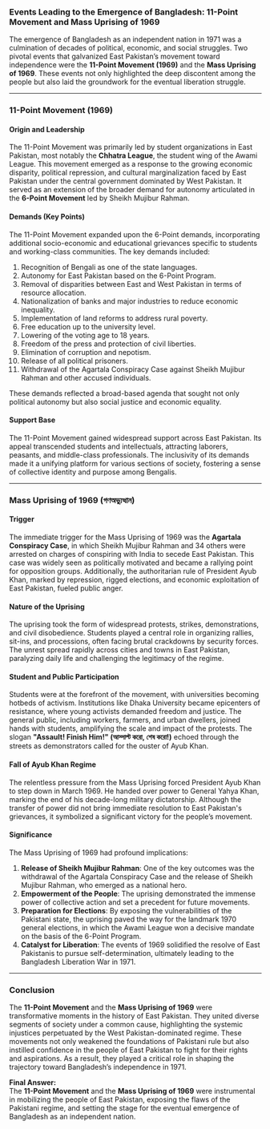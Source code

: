 ### Events Leading to the Emergence of Bangladesh: 11-Point Movement and Mass Uprising of 1969

The emergence of Bangladesh as an independent nation in 1971 was a culmination of decades of political, economic, and social struggles. Two pivotal events that galvanized East Pakistan’s movement toward independence were the **11-Point Movement (1969)** and the **Mass Uprising of 1969**. These events not only highlighted the deep discontent among the people but also laid the groundwork for the eventual liberation struggle.

---

### **11-Point Movement (1969)**

#### **Origin and Leadership**
The 11-Point Movement was primarily led by student organizations in East Pakistan, most notably the **Chhatra League**, the student wing of the Awami League. This movement emerged as a response to the growing economic disparity, political repression, and cultural marginalization faced by East Pakistan under the central government dominated by West Pakistan. It served as an extension of the broader demand for autonomy articulated in the **6-Point Movement** led by Sheikh Mujibur Rahman.

#### **Demands (Key Points)**
The 11-Point Movement expanded upon the 6-Point demands, incorporating additional socio-economic and educational grievances specific to students and working-class communities. The key demands included:
1. Recognition of Bengali as one of the state languages.
2. Autonomy for East Pakistan based on the 6-Point Program.
3. Removal of disparities between East and West Pakistan in terms of resource allocation.
4. Nationalization of banks and major industries to reduce economic inequality.
5. Implementation of land reforms to address rural poverty.
6. Free education up to the university level.
7. Lowering of the voting age to 18 years.
8. Freedom of the press and protection of civil liberties.
9. Elimination of corruption and nepotism.
10. Release of all political prisoners.
11. Withdrawal of the Agartala Conspiracy Case against Sheikh Mujibur Rahman and other accused individuals.

These demands reflected a broad-based agenda that sought not only political autonomy but also social justice and economic equality.

#### **Support Base**
The 11-Point Movement gained widespread support across East Pakistan. Its appeal transcended students and intellectuals, attracting laborers, peasants, and middle-class professionals. The inclusivity of its demands made it a unifying platform for various sections of society, fostering a sense of collective identity and purpose among Bengalis.

---

### **Mass Uprising of 1969 (গণঅভ্যুত্থান)**

#### **Trigger**
The immediate trigger for the Mass Uprising of 1969 was the **Agartala Conspiracy Case**, in which Sheikh Mujibur Rahman and 34 others were arrested on charges of conspiring with India to secede East Pakistan. This case was widely seen as politically motivated and became a rallying point for opposition groups. Additionally, the authoritarian rule of President Ayub Khan, marked by repression, rigged elections, and economic exploitation of East Pakistan, fueled public anger.

#### **Nature of the Uprising**
The uprising took the form of widespread protests, strikes, demonstrations, and civil disobedience. Students played a central role in organizing rallies, sit-ins, and processions, often facing brutal crackdowns by security forces. The unrest spread rapidly across cities and towns in East Pakistan, paralyzing daily life and challenging the legitimacy of the regime.

#### **Student and Public Participation**
Students were at the forefront of the movement, with universities becoming hotbeds of activism. Institutions like Dhaka University became epicenters of resistance, where young activists demanded freedom and justice. The general public, including workers, farmers, and urban dwellers, joined hands with students, amplifying the scale and impact of the protests. The slogan **"Assault! Finish Him!" (আস্সাল্ট করো, শেষ করো!)** echoed through the streets as demonstrators called for the ouster of Ayub Khan.

#### **Fall of Ayub Khan Regime**
The relentless pressure from the Mass Uprising forced President Ayub Khan to step down in March 1969. He handed over power to General Yahya Khan, marking the end of his decade-long military dictatorship. Although the transfer of power did not bring immediate resolution to East Pakistan's grievances, it symbolized a significant victory for the people’s movement.

#### **Significance**
The Mass Uprising of 1969 had profound implications:
1. **Release of Sheikh Mujibur Rahman**: One of the key outcomes was the withdrawal of the Agartala Conspiracy Case and the release of Sheikh Mujibur Rahman, who emerged as a national hero.
2. **Empowerment of the People**: The uprising demonstrated the immense power of collective action and set a precedent for future movements.
3. **Preparation for Elections**: By exposing the vulnerabilities of the Pakistani state, the uprising paved the way for the landmark 1970 general elections, in which the Awami League won a decisive mandate on the basis of the 6-Point Program.
4. **Catalyst for Liberation**: The events of 1969 solidified the resolve of East Pakistanis to pursue self-determination, ultimately leading to the Bangladesh Liberation War in 1971.

---

### **Conclusion**

The **11-Point Movement** and the **Mass Uprising of 1969** were transformative moments in the history of East Pakistan. They united diverse segments of society under a common cause, highlighting the systemic injustices perpetuated by the West Pakistan-dominated regime. These movements not only weakened the foundations of Pakistani rule but also instilled confidence in the people of East Pakistan to fight for their rights and aspirations. As a result, they played a critical role in shaping the trajectory toward Bangladesh’s independence in 1971.

**Final Answer:**  
The **11-Point Movement** and the **Mass Uprising of 1969** were instrumental in mobilizing the people of East Pakistan, exposing the flaws of the Pakistani regime, and setting the stage for the eventual emergence of Bangladesh as an independent nation.